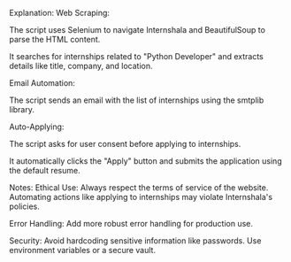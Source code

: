 Explanation:
Web Scraping:

The script uses Selenium to navigate Internshala and BeautifulSoup to parse the HTML content.

It searches for internships related to "Python Developer" and extracts details like title, company, and location.

Email Automation:

The script sends an email with the list of internships using the smtplib library.

Auto-Applying:

The script asks for user consent before applying to internships.

It automatically clicks the "Apply" button and submits the application using the default resume.

Notes:
Ethical Use: Always respect the terms of service of the website. Automating actions like applying to internships may violate Internshala's policies.

Error Handling: Add more robust error handling for production use.

Security: Avoid hardcoding sensitive information like passwords. Use environment variables or a secure vault.
